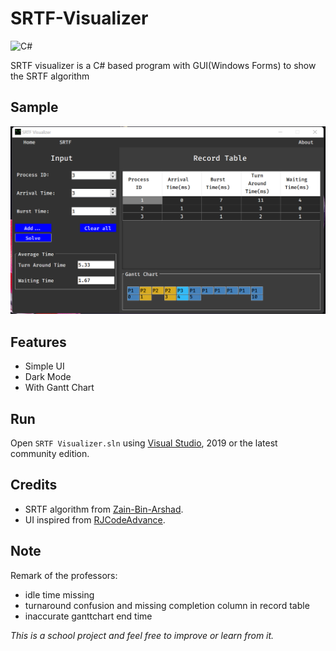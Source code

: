 # SRTF-Visualizer

![C#](https://img.shields.io/badge/c%23-%23239120.svg?style=for-the-badge&logo=c-sharp&logoColor=white)

SRTF visualizer is a C# based program with GUI(Windows Forms) to show the SRTF algorithm 

## Sample

![Sample Image](res/sample.png)

## Features

- Simple UI
- Dark Mode
- With Gantt Chart

## Run

Open `SRTF Visualizer.sln` using [Visual Studio](https://visualstudio.microsoft.com/downloads/), 2019 or the latest community edition.

## Credits

- SRTF algorithm from [Zain-Bin-Arshad](https://github.com/Zain-Bin-Arshad/OS-Scheduling).
- UI inspired from [RJCodeAdvance](https://github.com/RJCodeAdvance).

## Note

Remark of the professors:

- idle time missing
- turnaround confusion and missing completion column in record table
- inaccurate ganttchart end time

*This is a school project and feel free to improve or learn from it.*
